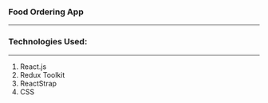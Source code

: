 ### Food Ordering App

---

### Technologies Used:

---

1. React.js
2. Redux Toolkit
3. ReactStrap
4. CSS
